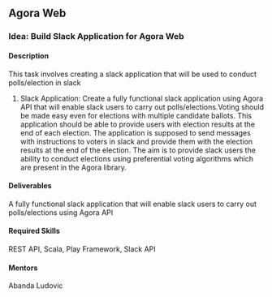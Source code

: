 ## Agora Web

### Idea: Build Slack Application for Agora Web

#### Description

This task involves creating a slack application that will be used to conduct polls/election in slack

1. Slack Application: Create a fully functional slack application using Agora API that will enable slack users to carry out polls/elections.Voting should be made easy even for elections with multiple candidate ballots. This application should be able to provide users with election results at the end of each election. The application is supposed to send messages with instructions to voters in slack and provide them with the election results at the end of the election. 
The aim is to provide slack users the ability to conduct elections using preferential voting algorithms which are present in the Agora library.

#### Deliverables
A fully functional slack application that will enable slack users to carry out polls/elections using Agora API

#### Required Skills
REST API, Scala, Play Framework, Slack API

#### Mentors
Abanda Ludovic
